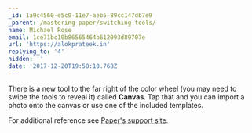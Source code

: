 ```yaml
---
_id: 1a9c4560-e5c0-11e7-aeb5-89cc147db7e9
_parent: /mastering-paper/switching-tools/
name: Michael Rose
email: 1ce71bc10b86565464b612093d89707e
url: 'https://alokprateek.in'
replying_to: '4'
hidden: ''
date: '2017-12-20T19:58:10.768Z'
---
```


There is a new tool to the far right of the color wheel (you may need to swipe
the tools to reveal it) called **Canvas**. Tap that and you can import a photo
onto the canvas or use one of the included templates.

For additional reference see
[Paper's support site](https://wetransfer.zendesk.com/hc/en-us/articles/360001333846-Canvas-Drawing-Tools).
